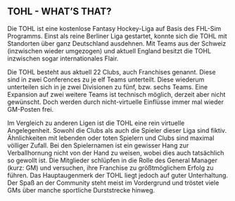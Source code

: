 ## TOHL - WHAT’S THAT?

Die TOHL ist eine kostenlose Fantasy Hockey-Liga auf Basis des FHL-Sim Programms. Einst als reine Berliner Liga gestartet, konnte sich die TOHL mit Standorten über ganz Deutschland ausdehnen. Mit Teams aus der Schweiz (inzwischen wieder umgezogen) und aktuell England besitzt die TOHL inzwischen sogar internationales Flair.

Die TOHL besteht aus aktuell 22 Clubs, auch Franchises genannt. Diese sind in zwei Conferences zu je elf Teams unterteilt. Diese wiederum unterteilen sich in je zwei Divisionen zu fünf, bzw. sechs Teams. Eine Expansion auf zwei weitere Teams ist technisch möglich, derzeit aber nicht gewünscht. Doch werden durch nicht-virtuelle Einflüsse immer mal wieder GM-Posten frei.


Im Vergleich zu anderen Ligen ist die TOHL eine rein virtuelle Angelegenheit. Sowohl die Clubs als auch die Spieler dieser Liga sind fiktiv. Ähnlichkeiten mit lebenden oder toten Spielern und Clubs sind maximal völliger Zufall. Bei den Spielernamen ist ein gewisser Hang zur Verballhornung nicht von der Hand zu weisen, wobei dies auch tatsächlich so gewollt ist. Die Mitglieder schlüpfen in die Rolle des General Manager (kurz: GM) und versuchen, ihre Franchise zu größtmöglichem Erfolg zu führen. Das Hauptaugenmerk der TOHL liegt jedoch auf guter Unterhaltung. Der Spaß an der Community steht meist im Vordergrund und tröstet viele GMs über manche sportliche Durststrecke hinweg.
